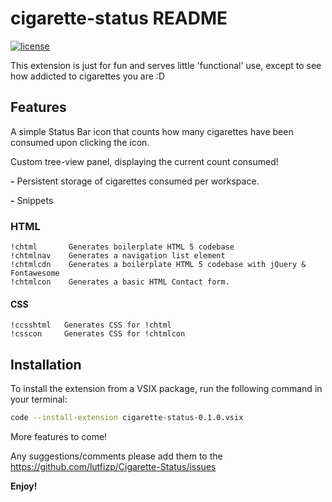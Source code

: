 # cigarette-status README

[![license](https://img.shields.io/badge/license-GPL-brightgreen.svg)](https://github.com/TabzyRagu/vscodex-cigarette/master/LICENSE.md)

This extension is just for fun and serves little 'functional' use, except to see how addicted to cigarettes you are :D

## Features

A simple Status Bar icon that counts how many cigarettes have been consumed upon clicking the icon.

Custom tree-view panel, displaying the current count consumed!

**-** Persistent storage of cigarettes consumed per workspace.

**-** Snippets

### HTML

    !chtml       Generates boilerplate HTML 5 codebase
    !chtmlnav    Generates a navigation list element
    !chtmlcdn    Generates a boilerplate HTML 5 codebase with jQuery & Fontawesome
    !chtmlcon    Generates a basic HTML Contact form.

#### CSS

    !ccsshtml   Generates CSS for !chtml
    !csscon     Generates CSS for !chtmlcon

## Installation

To install the extension from a VSIX package, run the following command in your terminal:

```bash
code --install-extension cigarette-status-0.1.0.vsix
```

More features to come!

Any suggestions/comments please add them to the <https://github.com/lutfizp/Cigarette-Status/issues>

**Enjoy!**

